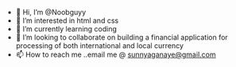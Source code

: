 - 👋 Hi, I’m @Noobguyy
- 👀 I’m interested in html and css
- 🌱 I’m currently learning coding
- 💞️ I’m looking to collaborate on building a financial application for processing of both international and local currency
- 📫 How to reach me ..email me @ sunnyaganaye@gmail.com 

<!---
Noobguyy/Noobguyy is a ✨ special ✨ repository because its `README.md` (this file) appears on your GitHub profile.
You can click the Preview link to take a look at your changes.
--->
